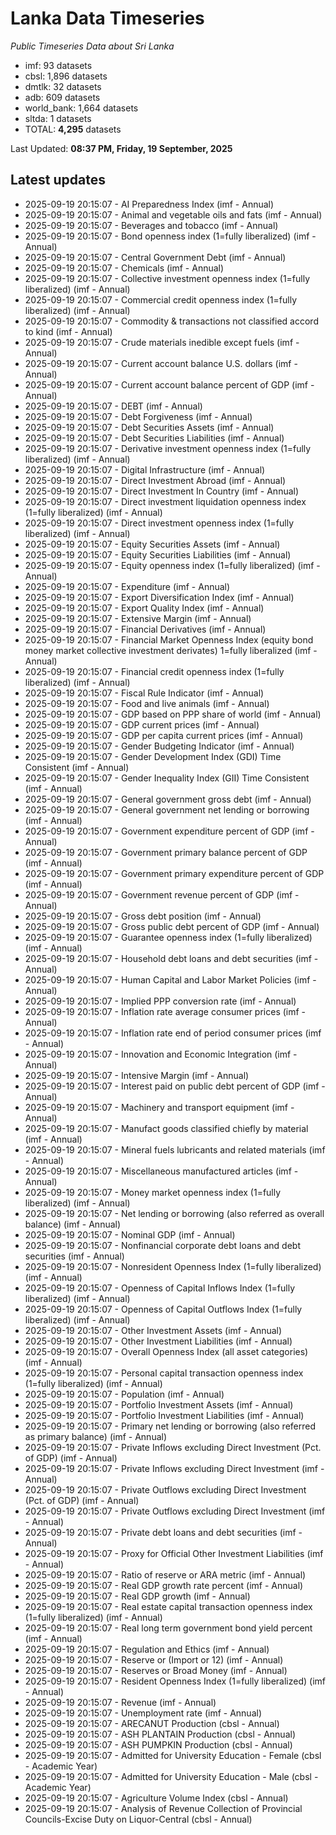 # Lanka Data Timeseries
*Public Timeseries Data about Sri Lanka*

* imf: 93 datasets
* cbsl: 1,896 datasets
* dmtlk: 32 datasets
* adb: 609 datasets
* world_bank: 1,664 datasets
* sltda: 1 datasets
* TOTAL: **4,295** datasets

Last Updated: **08:37 PM, Friday, 19 September, 2025**

## Latest updates

* 2025-09-19 20:15:07 - AI Preparedness Index (imf - Annual)
* 2025-09-19 20:15:07 - Animal and vegetable oils and fats (imf - Annual)
* 2025-09-19 20:15:07 - Beverages and tobacco (imf - Annual)
* 2025-09-19 20:15:07 - Bond openness index (1=fully liberalized) (imf - Annual)
* 2025-09-19 20:15:07 - Central Government Debt (imf - Annual)
* 2025-09-19 20:15:07 - Chemicals (imf - Annual)
* 2025-09-19 20:15:07 - Collective investment openness index (1=fully liberalized) (imf - Annual)
* 2025-09-19 20:15:07 - Commercial credit openness index (1=fully liberalized) (imf - Annual)
* 2025-09-19 20:15:07 - Commodity & transactions not classified accord to kind (imf - Annual)
* 2025-09-19 20:15:07 - Crude materials inedible except fuels (imf - Annual)
* 2025-09-19 20:15:07 - Current account balance U.S. dollars (imf - Annual)
* 2025-09-19 20:15:07 - Current account balance percent of GDP (imf - Annual)
* 2025-09-19 20:15:07 - DEBT (imf - Annual)
* 2025-09-19 20:15:07 - Debt Forgiveness (imf - Annual)
* 2025-09-19 20:15:07 - Debt Securities Assets (imf - Annual)
* 2025-09-19 20:15:07 - Debt Securities Liabilities (imf - Annual)
* 2025-09-19 20:15:07 - Derivative investment openness index (1=fully liberalized) (imf - Annual)
* 2025-09-19 20:15:07 - Digital Infrastructure (imf - Annual)
* 2025-09-19 20:15:07 - Direct Investment Abroad (imf - Annual)
* 2025-09-19 20:15:07 - Direct Investment In Country (imf - Annual)
* 2025-09-19 20:15:07 - Direct investment liquidation openness index (1=fully liberalized) (imf - Annual)
* 2025-09-19 20:15:07 - Direct investment openness index (1=fully liberalized) (imf - Annual)
* 2025-09-19 20:15:07 - Equity Securities Assets (imf - Annual)
* 2025-09-19 20:15:07 - Equity Securities Liabilities (imf - Annual)
* 2025-09-19 20:15:07 - Equity openness index (1=fully liberalized) (imf - Annual)
* 2025-09-19 20:15:07 - Expenditure (imf - Annual)
* 2025-09-19 20:15:07 - Export Diversification Index (imf - Annual)
* 2025-09-19 20:15:07 - Export Quality Index (imf - Annual)
* 2025-09-19 20:15:07 - Extensive Margin (imf - Annual)
* 2025-09-19 20:15:07 - Financial Derivatives (imf - Annual)
* 2025-09-19 20:15:07 - Financial Market Openness Index (equity bond money market collective investment derivates) 1=fully liberalized (imf - Annual)
* 2025-09-19 20:15:07 - Financial credit openness index (1=fully liberalized) (imf - Annual)
* 2025-09-19 20:15:07 - Fiscal Rule Indicator (imf - Annual)
* 2025-09-19 20:15:07 - Food and live animals (imf - Annual)
* 2025-09-19 20:15:07 - GDP based on PPP share of world (imf - Annual)
* 2025-09-19 20:15:07 - GDP current prices (imf - Annual)
* 2025-09-19 20:15:07 - GDP per capita current prices (imf - Annual)
* 2025-09-19 20:15:07 - Gender Budgeting Indicator (imf - Annual)
* 2025-09-19 20:15:07 - Gender Development Index (GDI) Time Consistent (imf - Annual)
* 2025-09-19 20:15:07 - Gender Inequality Index (GII) Time Consistent (imf - Annual)
* 2025-09-19 20:15:07 - General government gross debt (imf - Annual)
* 2025-09-19 20:15:07 - General government net lending or borrowing (imf - Annual)
* 2025-09-19 20:15:07 - Government expenditure percent of GDP (imf - Annual)
* 2025-09-19 20:15:07 - Government primary balance percent of GDP (imf - Annual)
* 2025-09-19 20:15:07 - Government primary expenditure percent of GDP (imf - Annual)
* 2025-09-19 20:15:07 - Government revenue percent of GDP (imf - Annual)
* 2025-09-19 20:15:07 - Gross debt position (imf - Annual)
* 2025-09-19 20:15:07 - Gross public debt percent of GDP (imf - Annual)
* 2025-09-19 20:15:07 - Guarantee openness index (1=fully liberalized) (imf - Annual)
* 2025-09-19 20:15:07 - Household debt loans and debt securities (imf - Annual)
* 2025-09-19 20:15:07 - Human Capital and Labor Market Policies (imf - Annual)
* 2025-09-19 20:15:07 - Implied PPP conversion rate (imf - Annual)
* 2025-09-19 20:15:07 - Inflation rate average consumer prices (imf - Annual)
* 2025-09-19 20:15:07 - Inflation rate end of period consumer prices (imf - Annual)
* 2025-09-19 20:15:07 - Innovation and Economic Integration (imf - Annual)
* 2025-09-19 20:15:07 - Intensive Margin (imf - Annual)
* 2025-09-19 20:15:07 - Interest paid on public debt percent of GDP (imf - Annual)
* 2025-09-19 20:15:07 - Machinery and transport equipment (imf - Annual)
* 2025-09-19 20:15:07 - Manufact goods classified chiefly by material (imf - Annual)
* 2025-09-19 20:15:07 - Mineral fuels lubricants and related materials (imf - Annual)
* 2025-09-19 20:15:07 - Miscellaneous manufactured articles (imf - Annual)
* 2025-09-19 20:15:07 - Money market openness index (1=fully liberalized) (imf - Annual)
* 2025-09-19 20:15:07 - Net lending or borrowing (also referred as overall balance) (imf - Annual)
* 2025-09-19 20:15:07 - Nominal GDP (imf - Annual)
* 2025-09-19 20:15:07 - Nonfinancial corporate debt loans and debt securities (imf - Annual)
* 2025-09-19 20:15:07 - Nonresident Openness Index (1=fully liberalized) (imf - Annual)
* 2025-09-19 20:15:07 - Openness of Capital Inflows Index (1=fully liberalized) (imf - Annual)
* 2025-09-19 20:15:07 - Openness of Capital Outflows Index (1=fully liberalized) (imf - Annual)
* 2025-09-19 20:15:07 - Other Investment Assets (imf - Annual)
* 2025-09-19 20:15:07 - Other Investment Liabilities (imf - Annual)
* 2025-09-19 20:15:07 - Overall Openness Index (all asset categories) (imf - Annual)
* 2025-09-19 20:15:07 - Personal capital transaction openness index (1=fully liberalized) (imf - Annual)
* 2025-09-19 20:15:07 - Population (imf - Annual)
* 2025-09-19 20:15:07 - Portfolio Investment Assets (imf - Annual)
* 2025-09-19 20:15:07 - Portfolio Investment Liabilities (imf - Annual)
* 2025-09-19 20:15:07 - Primary net lending or borrowing (also referred as primary balance) (imf - Annual)
* 2025-09-19 20:15:07 - Private Inflows excluding Direct Investment (Pct. of GDP) (imf - Annual)
* 2025-09-19 20:15:07 - Private Inflows excluding Direct Investment (imf - Annual)
* 2025-09-19 20:15:07 - Private Outflows excluding Direct Investment (Pct. of GDP) (imf - Annual)
* 2025-09-19 20:15:07 - Private Outflows excluding Direct Investment (imf - Annual)
* 2025-09-19 20:15:07 - Private debt loans and debt securities (imf - Annual)
* 2025-09-19 20:15:07 - Proxy for Official Other Investment Liabilities (imf - Annual)
* 2025-09-19 20:15:07 - Ratio of reserve or ARA metric (imf - Annual)
* 2025-09-19 20:15:07 - Real GDP growth rate percent (imf - Annual)
* 2025-09-19 20:15:07 - Real GDP growth (imf - Annual)
* 2025-09-19 20:15:07 - Real estate capital transaction openness index (1=fully liberalized) (imf - Annual)
* 2025-09-19 20:15:07 - Real long term government bond yield percent (imf - Annual)
* 2025-09-19 20:15:07 - Regulation and Ethics (imf - Annual)
* 2025-09-19 20:15:07 - Reserve or (Import or 12) (imf - Annual)
* 2025-09-19 20:15:07 - Reserves or Broad Money (imf - Annual)
* 2025-09-19 20:15:07 - Resident Openness Index (1=fully liberalized) (imf - Annual)
* 2025-09-19 20:15:07 - Revenue (imf - Annual)
* 2025-09-19 20:15:07 - Unemployment rate (imf - Annual)
* 2025-09-19 20:15:07 - ARECANUT Production (cbsl - Annual)
* 2025-09-19 20:15:07 - ASH PLANTAIN Production (cbsl - Annual)
* 2025-09-19 20:15:07 - ASH PUMPKIN Production (cbsl - Annual)
* 2025-09-19 20:15:07 - Admitted for University Education - Female (cbsl - Academic Year)
* 2025-09-19 20:15:07 - Admitted for University Education - Male (cbsl - Academic Year)
* 2025-09-19 20:15:07 - Agriculture Volume Index (cbsl - Annual)
* 2025-09-19 20:15:07 - Analysis of Revenue Collection of Provincial Councils-Excise Duty on Liquor-Central (cbsl - Annual)